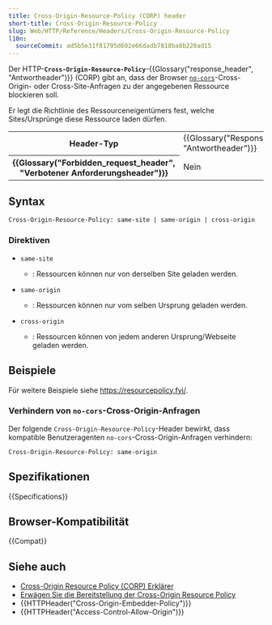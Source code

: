 ```yaml
---
title: Cross-Origin-Resource-Policy (CORP) header
short-title: Cross-Origin-Resource-Policy
slug: Web/HTTP/Reference/Headers/Cross-Origin-Resource-Policy
l10n:
  sourceCommit: ad5b5e31f81795d692e66dadb7818ba8b220ad15
---
```


Der HTTP-**`Cross-Origin-Resource-Policy`**-{{Glossary("response_header", "Antwortheader")}} (CORP) gibt an, dass der Browser [`no-cors`](/de/docs/Web/API/RequestInit#no-cors)-Cross-Origin- oder Cross-Site-Anfragen zu der angegebenen Ressource blockieren soll.

Er legt die Richtlinie des Ressourceneigentümers fest, welche Sites/Ursprünge diese Ressource laden dürfen.

<table class="properties">
  <tbody>
    <tr>
      <th scope="row">Header-Typ</th>
      <td>{{Glossary("Response_header", "Antwortheader")}}</td>
    </tr>
    <tr>
      <th scope="row">{{Glossary("Forbidden_request_header", "Verbotener Anforderungsheader")}}</th>
      <td>Nein</td>
    </tr>
  </tbody>
</table>

## Syntax

```http
Cross-Origin-Resource-Policy: same-site | same-origin | cross-origin
```

### Direktiven

- `same-site`
  - : Ressourcen können nur von derselben Site geladen werden.

- `same-origin`
  - : Ressourcen können nur vom selben Ursprung geladen werden.

- `cross-origin`
  - : Ressourcen können von jedem anderen Ursprung/Webseite geladen werden.

## Beispiele

Für weitere Beispiele siehe https://resourcepolicy.fyi/.

### Verhindern von `no-cors`-Cross-Origin-Anfragen

Der folgende `Cross-Origin-Resource-Policy`-Header bewirkt, dass kompatible Benutzeragenten `no-cors`-Cross-Origin-Anfragen verhindern:

```http
Cross-Origin-Resource-Policy: same-origin
```

## Spezifikationen

{{Specifications}}

## Browser-Kompatibilität

{{Compat}}

## Siehe auch

- [Cross-Origin Resource Policy (CORP) Erklärer](/de/docs/Web/HTTP/Guides/Cross-Origin_Resource_Policy)
- [Erwägen Sie die Bereitstellung der Cross-Origin Resource Policy](https://resourcepolicy.fyi/)
- {{HTTPHeader("Cross-Origin-Embedder-Policy")}}
- {{HTTPHeader("Access-Control-Allow-Origin")}}
